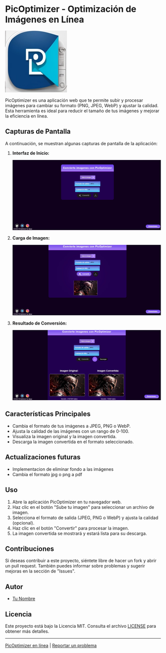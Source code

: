 # PicOptimizer - Optimización de Imágenes en Línea

![PicOptimizer Logo](/static/imagenes/logo2.webp)

PicOptimizer es una aplicación web que te permite subir y procesar imágenes para cambiar su formato (PNG, JPEG, WebP) y ajustar la calidad. Esta herramienta es ideal para reducir el tamaño de tus imágenes y mejorar la eficiencia en línea.

## Capturas de Pantalla

A continuación, se muestran algunas capturas de pantalla de la aplicación:

1. **Interfaz de Inicio:**

   ![Inicio](/static/screenshots/inicio.webp)

2. **Carga de Imagen:**

   ![Carga de Imagen](/static/screenshots/carga-de-imagen.webp)

3. **Resultado de Conversión:**

   ![Resultado de Conversión](/static/screenshots/resultado-de-conversion.webp)

## Características Principales

- Cambia el formato de tus imágenes a JPEG, PNG o WebP.
- Ajusta la calidad de las imágenes con un rango de 0-100.
- Visualiza la imagen original y la imagen convertida.
- Descarga la imagen convertida en el formato seleccionado.

## Actualizaciones futuras

- Implementacion de eliminar fondo a las imágenes
- Cambia el formato jpg o png a pdf

## Uso

1. Abre la aplicación PicOptimizer en tu navegador web.
2. Haz clic en el botón "Sube tu imagen" para seleccionar un archivo de imagen.
3. Selecciona el formato de salida (JPEG, PNG o WebP) y ajusta la calidad (opcional).
4. Haz clic en el botón "Convertir" para procesar la imagen.
5. La imagen convertida se mostrará y estará lista para su descarga.

## Contribuciones

Si deseas contribuir a este proyecto, siéntete libre de hacer un fork y abrir un pull request. También puedes informar sobre problemas y sugerir mejoras en la sección de "Issues".

## Autor

- [Tu Nombre](https://github.com/eljega)

## Licencia

Este proyecto está bajo la Licencia MIT. Consulta el archivo [LICENSE](/LICENSE) para obtener más detalles.

---

[PicOptimizer en línea](https://picoptimizer.1.us-1.fl0.io) | [Reportar un problema](https://github.com/eljega/pic-optimizer/issues)
